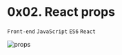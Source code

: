 # 0x02. React props

`Front-end` `JavaScript` `ES6` `React`

![props](https://s3.amazonaws.com/alx-intranet.hbtn.io/uploads/medias/2019/12/cd505f5320193e7f187e.jpeg?X-Amz-Algorithm=AWS4-HMAC-SHA256&X-Amz-Credential=AKIARDDGGGOUSBVO6H7D%2F20220717%2Fus-east-1%2Fs3%2Faws4_request&X-Amz-Date=20220717T135101Z&X-Amz-Expires=86400&X-Amz-SignedHeaders=host&X-Amz-Signature=9a546364fc95f1d2863e74da29b975d991b37af0eb1f00bb070dc3d351e0fb4e)

